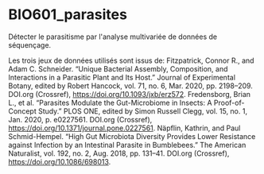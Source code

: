 # BIO601_parasites
Détecter le parasitisme par l'analyse multivariée de données de séquençage.

Les trois jeux de données utilisés sont issus de:
Fitzpatrick, Connor R., and Adam C. Schneider. “Unique Bacterial Assembly, Composition, and Interactions in a Parasitic Plant and Its Host.” Journal of Experimental Botany, edited by Robert Hancock, vol. 71, no. 6, Mar. 2020, pp. 2198–209. DOI.org (Crossref), https://doi.org/10.1093/jxb/erz572.
Fredensborg, Brian L., et al. “Parasites Modulate the Gut-Microbiome in Insects: A Proof-of-Concept Study.” PLOS ONE, edited by Simon Russell Clegg, vol. 15, no. 1, Jan. 2020, p. e0227561. DOI.org (Crossref), https://doi.org/10.1371/journal.pone.0227561.
Näpflin, Kathrin, and Paul Schmid-Hempel. “High Gut Microbiota Diversity Provides Lower Resistance against Infection by an Intestinal Parasite in Bumblebees.” The American Naturalist, vol. 192, no. 2, Aug. 2018, pp. 131–41. DOI.org (Crossref), https://doi.org/10.1086/698013.
